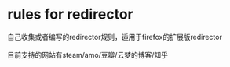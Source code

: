 # rules for redirector
自己收集或者编写的redirector规则，适用于firefox的扩展版redirector  
<br>目前支持的网站有steam/amo/豆瓣/云梦的博客/知乎
